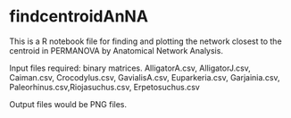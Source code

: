 # findcentroidAnNA
This is a R notebook file for finding and plotting the network closest to the centroid in PERMANOVA by Anatomical Network Analysis. 

Input files required: binary matrices. 
AlligatorA.csv, AlligatorJ.csv, Caiman.csv, Crocodylus.csv, GavialisA.csv, 
Euparkeria.csv, Garjainia.csv, Paleorhinus.csv,Riojasuchus.csv, Erpetosuchus.csv 

Output files would be PNG files. 
